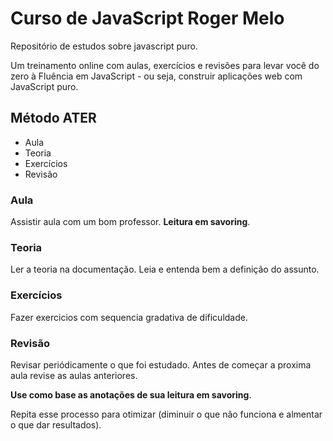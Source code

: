 # Curso de JavaScript Roger Melo

Repositório de estudos sobre javascript puro.

Um treinamento online com aulas, exercícios e revisões para levar 
você do zero à Fluência em JavaScript - ou seja, construir aplicações 
web com JavaScript puro.

## Método ATER

- Aula
- Teoria
- Exercícios
- Revisão

### Aula

Assistir aula com um bom professor.
**Leitura em savoring**.

### Teoria

Ler a teoria na documentação.
Leia e entenda bem a definição do assunto.

### Exercícios

Fazer exercicios com sequencia gradativa de dificuldade.

### Revisão

Revisar periódicamente o que foi estudado.
Antes de começar a proxima aula revise as aulas anteriores.

**Use como base as anotações de sua leitura em savoring**.

Repita esse processo para otimizar 
(diminuir o que não funciona e almentar o que dar resultados).
